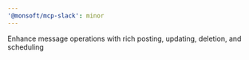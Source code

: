 ```yaml
---
'@monsoft/mcp-slack': minor
---
```


Enhance message operations with rich posting, updating, deletion, and scheduling
